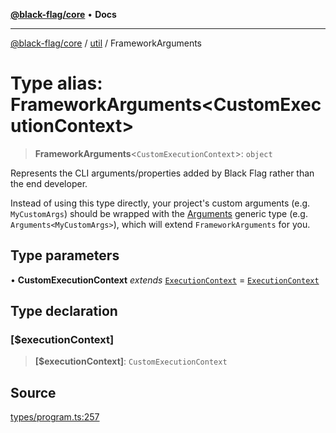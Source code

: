 [**@black-flag/core**](../../README.md) • **Docs**

***

[@black-flag/core](../../README.md) / [util](../README.md) / FrameworkArguments

# Type alias: FrameworkArguments\<CustomExecutionContext\>

> **FrameworkArguments**\<`CustomExecutionContext`\>: `object`

Represents the CLI arguments/properties added by Black Flag rather than the
end developer.

Instead of using this type directly, your project's custom arguments (e.g.
`MyCustomArgs`) should be wrapped with the [Arguments](../../index/type-aliases/Arguments.md) generic type
(e.g. `Arguments<MyCustomArgs>`), which will extend `FrameworkArguments` for
you.

## Type parameters

• **CustomExecutionContext** *extends* [`ExecutionContext`](ExecutionContext.md) = [`ExecutionContext`](ExecutionContext.md)

## Type declaration

### \[$executionContext\]

> **\[$executionContext\]**: `CustomExecutionContext`

## Source

[types/program.ts:257](https://github.com/Xunnamius/black-flag/blob/078357b0a89baf1ca6264881df1614997567a0db/types/program.ts#L257)
